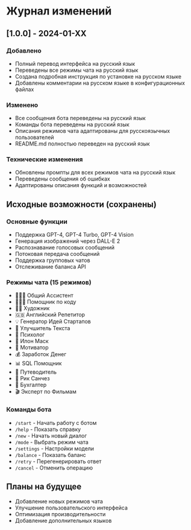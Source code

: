# Журнал изменений

## [1.0.0] - 2024-01-XX

### Добавлено
- Полный перевод интерфейса на русский язык
- Переведены все режимы чата на русский язык
- Создана подробная инструкция по установке на русском языке
- Добавлены комментарии на русском языке в конфигурационных файлах

### Изменено
- Все сообщения бота переведены на русский язык
- Команды бота переведены на русский язык
- Описания режимов чата адаптированы для русскоязычных пользователей
- README.md полностью переведен на русский язык

### Технические изменения
- Обновлены промпты для всех режимов чата на русский язык
- Переведены сообщения об ошибках
- Адаптированы описания функций и возможностей

## Исходные возможности (сохранены)

### Основные функции
- Поддержка GPT-4, GPT-4 Turbo, GPT-4 Vision
- Генерация изображений через DALL-E 2
- Распознавание голосовых сообщений
- Потоковая передача сообщений
- Поддержка групповых чатов
- Отслеживание баланса API

### Режимы чата (15 режимов)
- 👩🏼‍🎓 Общий Ассистент
- 👩🏼‍💻 Помощник по коду
- 👩‍🎨 Художник
- 🇬🇧 Английский Репетитор
- 💡 Генератор Идей Стартапов
- 📝 Улучшитель Текста
- 🧠 Психолог
- 🚀 Илон Маск
- 🌟 Мотиватор
- 💰 Заработок Денег
- 📊 SQL Помощник
- 🧳 Путеводитель
- 🥒 Рик Санчез
- 🧮 Бухгалтер
- 🎬 Эксперт по Фильмам

### Команды бота
- `/start` - Начать работу с ботом
- `/help` - Показать справку
- `/new` - Начать новый диалог
- `/mode` - Выбрать режим чата
- `/settings` - Настройки модели
- `/balance` - Показать баланс
- `/retry` - Перегенерировать ответ
- `/cancel` - Отменить операцию

## Планы на будущее
- Добавление новых режимов чата
- Улучшение пользовательского интерфейса
- Оптимизация производительности
- Добавление дополнительных языков 